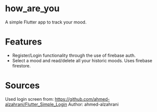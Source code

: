 # how_are_you
A simple Flutter app to track your mood.

# Features
- Register/Login functionality through the use of firebase auth.
- Select a mood and read/delete all your historic moods. Uses firebase firestore. 

# Sources
Used login screen from: https://github.com/ahmed-alzahrani/Flutter_Simple_Login
Author: ahmed-alzahrani
